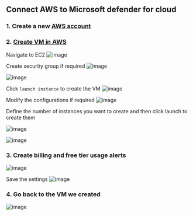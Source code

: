 ## Connect AWS to Microsoft defender for cloud

### 1. Create a new [AWS account]((https://www.youtube.com/watch?v=AxsFAuBnQWE))

### 2. [Create VM in AWS](https://www.youtube.com/watch?v=JgfWYcNR6nk)

Navigate to EC2
![image](https://user-images.githubusercontent.com/96930989/222940188-39e7d9f4-e5d8-470b-b909-a172e84cb5f1.png)

Create security group if required
![image](https://user-images.githubusercontent.com/96930989/222941703-f503a1c4-8679-423a-aee2-736ee0d344e9.png)

![image](https://user-images.githubusercontent.com/96930989/222941716-15352b28-d813-4478-a5f5-0ab5c2026e56.png)

Click `launch instance` to create the VM
![image](https://user-images.githubusercontent.com/96930989/222940204-e2f9251b-2f33-4685-8d4e-bf172a1416b0.png)

Modify the configurations if required
![image](https://user-images.githubusercontent.com/96930989/222948151-35f5c507-61fe-4c73-89c3-be40c2fc3df6.png)

Define the number of instances you want to create and then click launch to create them

![image](https://user-images.githubusercontent.com/96930989/222948299-30569a6b-a73c-4af3-90b4-c30d42ef34b9.png)

![image](https://user-images.githubusercontent.com/96930989/222948360-d537dfd1-083d-48bb-b43d-cd06570ef4dd.png)

### 3. Create billing and free tier usage alerts
![image](https://user-images.githubusercontent.com/96930989/222948445-84403b9a-2099-45f0-bc5e-450fc3843864.png)

Save the settings
![image](https://user-images.githubusercontent.com/96930989/222948576-0c1f3524-3e35-4618-b00c-1ffcbe44d1d7.png)

### 4. Go back to the VM we created
![image](https://user-images.githubusercontent.com/96930989/222948651-6393902c-068a-4b9d-bb55-92721b1b0d4b.png)
